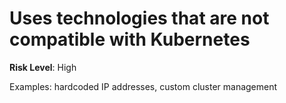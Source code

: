 # Uses technologies that are not compatible with Kubernetes

**Risk Level**: High

Examples: hardcoded IP addresses, custom cluster management
